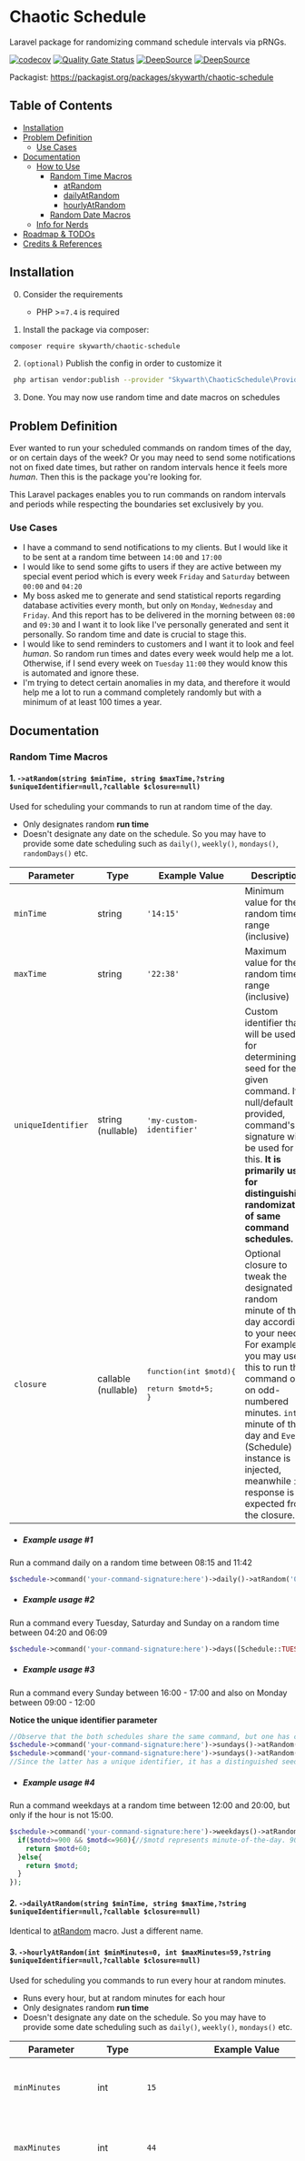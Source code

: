 # Chaotic Schedule

Laravel package for randomizing command schedule intervals via pRNGs.

[![codecov](https://codecov.io/gh/skywarth/chaotic-schedule/graph/badge.svg?token=GNSG586LG2)](https://codecov.io/gh/skywarth/chaotic-schedule)
[![Quality Gate Status](https://sonarcloud.io/api/project_badges/measure?project=skywarth_chaotic-schedule&metric=alert_status)](https://sonarcloud.io/summary/new_code?id=skywarth_chaotic-schedule)
[![DeepSource](https://app.deepsource.com/gh/skywarth/chaotic-schedule.svg/?label=active+issues&show_trend=true&token=klpu6ClKPxNZm4A8fTPx8fJU)](https://app.deepsource.com/gh/skywarth/chaotic-schedule/?ref=repository-badge)
[![DeepSource](https://app.deepsource.com/gh/skywarth/chaotic-schedule.svg/?label=resolved+issues&show_trend=true&token=klpu6ClKPxNZm4A8fTPx8fJU)](https://app.deepsource.com/gh/skywarth/chaotic-schedule/?ref=repository-badge)

Packagist: https://packagist.org/packages/skywarth/chaotic-schedule

## Table of Contents

- [Installation](#installation)
- [Problem Definition](#problem-definition)
  - [Use Cases](#use-cases)
- [Documentation](#documentation)
  - [How to Use](#how-to-use)
    - [Random Time Macros](#random-time-macros)
      - [atRandom](#at-random)
      - [dailyAtRandom](#daily-at-random)
      - [hourlyAtRandom](#hourly-at-random)
    - [Random Date Macros](#random-date-macros)
  - [Info for Nerds](#info-for-nerds)
- [Roadmap & TODOs](#roadmap-and-todos)
- [Credits & References](#credits-and-references)



<a name='installation'></a>
## Installation

0. Consider the requirements
   - PHP >=`7.4` is required


1. Install the package via composer:
```bash
composer require skywarth/chaotic-schedule
```

2. `(optional)` Publish the config in order to customize it
```bash
 php artisan vendor:publish --provider "Skywarth\ChaoticSchedule\Providers\ChaoticScheduleServiceProvider" --tag="config"
```

3. Done. You may now use random time and date macros on schedules


<a name='problem-definition'></a>
##  Problem Definition

Ever wanted to run your scheduled commands on random times of the day, or on certain days of the week? Or you may need to send some notifications not on fixed date times, but rather on random intervals hence it feels more *human*. Then this is the package you're looking for.

This Laravel packages enables you to run commands on random intervals and periods while respecting the boundaries set exclusively by you.


<a name='use-cases'></a>
### Use Cases

- I have a command to send notifications to my clients. But I would like it to be sent at a random time between `14:00` and `17:00`
- I would like to send some gifts to users if they are active between my special event period which is every week `Friday` and `Saturday` between `00:00` and `04:20`
- My boss asked me to generate and send statistical reports regarding database activities every month, but only on `Monday`, `Wednesday` and `Friday`. And this report has to be delivered in the morning between `08:00` and `09:30` and I want it to look like I've personally generated and sent it personally. So random time and date is crucial to stage this.
- I would like to send reminders to customers and I want it to look and feel *human*. So random run times and dates every week would help me a lot. Otherwise, if I send every week on `Tuesday` `11:00` they would know this is automated and ignore these. 
- I'm trying to detect certain anomalies in my data, and therefore it would help me a lot to run a command completely randomly but with a minimum of at least 100 times a year.

<a name='documentation'></a>
## Documentation

<a name='how-to-use'></a>

<a name='random-time-macros'></a>
### Random Time Macros


<a name='at-random'></a>
#### 1. `->atRandom(string $minTime, string $maxTime,?string $uniqueIdentifier=null,?callable $closure=null)`
Used for scheduling your commands to run at random time of the day. 

- Only designates random **run time**
- Doesn't designate any date on the schedule. So you may have to provide some date scheduling such as `daily()`, `weekly()`, `mondays()`, `randomDays()` etc.

| Parameter          | Type                | Example Value                                                   | Description                                                                                                                                                                                                                                                                                          |
|--------------------|---------------------|-----------------------------------------------------------------|------------------------------------------------------------------------------------------------------------------------------------------------------------------------------------------------------------------------------------------------------------------------------------------------------| 
| `minTime`          | string              | `'14:15'`                                                       | Minimum value for the random time range (inclusive)                                                                                                                                                                                                                                                  |
| `maxTime`          | string              | `'22:38'`                                                       | Maximum value for the random time range (inclusive)                                                                                                                                                                                                                                                  |
| `uniqueIdentifier` | string (nullable)   | `'my-custom-identifier'`                                        | Custom identifier that will be used for determining seed for the given command. If null/default provided, command's signature will be used for this. **It is primarily used for distinguishing randomization of same command schedules.**                                                            |
| `closure`          | callable (nullable) | <pre>function(int $motd){<br><br>return $motd+5;<br>}<br></pre> | Optional closure to tweak the designated random minute of the day according to your needs. For example you may use this to run the command only on odd-numbered minutes. `int` minute of the day and `Event` (Schedule) instance is injected, meanwhile `int` response is expected from the closure. |

- ##### Example usage #1

Run a command daily on a random time between 08:15 and 11:42
```php
$schedule->command('your-command-signature:here')->daily()->atRandom('08:15','11:42');
```

- ##### Example usage #2

Run a command every Tuesday, Saturday and Sunday on a random time between 04:20 and 06:09
```php
$schedule->command('your-command-signature:here')->days([Schedule::TUESDAY, Schedule::SATURDAY, Schedule::SUNDAY])->atRandom('04:20','06:09');
```

- ##### Example usage #3

Run a command every Sunday between 16:00 - 17:00 and also on Monday between 09:00 - 12:00

**Notice the unique identifier parameter**
```php
//Observe that the both schedules share the same command, but one has custom unique identifier
$schedule->command('your-command-signature:here')->sundays()->atRandom('16:00','17:00');
$schedule->command('your-command-signature:here')->sundays()->atRandom('16:00','17:00','this-is-special');
//Since the latter has a unique identifier, it has a distinguished seed which completely differentiates the generated randoms.
```

- ##### Example usage #4
Run a command weekdays at a random time between 12:00 and 20:00, but only if the hour is not 15:00.

```php
$schedule->command('your-command-signature:here')->weekdays()->atRandom('16:00', '17:00', null, function(int $motd){
  if($motd>=900 && $motd<=960){//$motd represents minute-of-the-day. 900th minute is 15:00. 
    return $motd+60;
  }else{
    return $motd;     
  }
});
```

<a name='daily-at-random'></a>
#### 2. `->dailyAtRandom(string $minTime, string $maxTime,?string $uniqueIdentifier=null,?callable $closure=null)`

Identical to [atRandom](#at-random) macro. Just a different name.


<a name='hourly-at-random'></a>
#### 3. `->hourlyAtRandom(int $minMinutes=0, int $maxMinutes=59,?string $uniqueIdentifier=null,?callable $closure=null)`

Used for scheduling you commands to run every hour at random minutes.

- Runs every hour, but at random minutes for each hour
- Only designates random **run time**
- Doesn't designate any date on the schedule. So you may have to provide some date scheduling such as `daily()`, `weekly()`, `mondays()` etc.



| Parameter          | Type                | Example Value                                                                                     | Description                                                                                                                                                                                                                                                                                                                              |
|--------------------|---------------------|---------------------------------------------------------------------------------------------------|------------------------------------------------------------------------------------------------------------------------------------------------------------------------------------------------------------------------------------------------------------------------------------------------------------------------------------------| 
| `minMinutes`       | int                 | `15`                                                                                              | Minimum value for the random minute of hour (inclusive)                                                                                                                                                                                                                                                                                  |
| `maxMinutes`       | int                 | `44`                                                                                              | Maximum value for the random minute of hour (inclusive)                                                                                                                                                                                                                                                                                  |
| `uniqueIdentifier` | string (nullable)   | `'my-custom-identifier'`                                                                          | Custom identifier that will be used for determining seed for the given command. If null/default provided, command's signature will be used for this. **It is primarily used for distinguishing randomization of same command schedules.**                                                                                                |
| `closure`          | callable (nullable) | <pre>function(int $randomMinute, Event $schedule){<br><br>return $randomMinute%10;<br>}<br></pre> | Optional closure to tweak the designated random minute according to your needs. For example you may use this to run the command only on multiplies of 10. <br><br> Generated `int` random minute (between 0-59) and `Event` (Schedule) instance is injected, meanwhile `int` response that is between 0-59 is expected from the closure. |

- ##### Example usage #1

Run a command every hour between 15th and 25th minutes randomly.

```php
$schedule->command('your-command-signature:here')->hourlyAtRandom(15,25);
```

- ##### Example usage #2

Run a command every hour twice, once between 0-12 minute mark, another between 48-59 minute mark.

```php
$schedule->command('your-command-signature:here')->hourlyAtRandom(0,12);
$schedule->command('your-command-signature:here')->hourlyAtRandom(48,59,'custom-identifier-to-customize-seed');
```

- ##### Example usage #3

Run a command every hour, between minutes 30-45 but only on multiplies of 5.

```php
$schedule->command('your-command-signature:here')->hourlyAtRandom(30,45,null,function(int $minute, Event $schedule){
return min(($minute%5),0);
});

```



---

<a name='random-date-macros'></a>
### Random Date Macros

#### 1. `->randomDays(int $periodType, ?array $daysOfTheWeek, int $timesMin, int $timesMax, ?string $uniqueIdentifier=null,?callable $closure=null)`

Used for scheduling your commands to run at random dates for given constraints and period.

- Only designates random **run date**
- Doesn't designate any run time on the schedule. So you **have to** provide some time scheduling such as `hourly()`, `everySixHours()`, `everyTenMinutes()`, `atRandom()` etc.


| Parameter          | Type                  | Example Value                                                                                                                                                                                                   | Description                                                                                                                                                                                                                                                                                                                                                                                                                                                                                                                                                 |
|--------------------|-----------------------|-----------------------------------------------------------------------------------------------------------------------------------------------------------------------------------------------------------------|-------------------------------------------------------------------------------------------------------------------------------------------------------------------------------------------------------------------------------------------------------------------------------------------------------------------------------------------------------------------------------------------------------------------------------------------------------------------------------------------------------------------------------------------------------------| 
| `periodType`       | int                   | `RandomDateScheduleBasis::Week`                                                                                                                                                                                 | The most crucial parameter for random date scheduling. It defines the period of the random date range, seed basis/consistency and generated random dates. It defines the seed for the random dates, so for the given period your randoms stay consistent. You may use any value presented in `RandomDateScheduleBasis` class/enum.                                                                                                                                                                                                                          |
| `daysOfWeek`       | array<int> (nullable) | `[Carbon::Sunday, Carbon::Tuesday]`                                                                                                                                                                             | Days of the week that will be used for random date generation. Only those days you pass will be picked and used. For example: if you pass `[Carbon::Wednesday, Carbon:: Monday]`, random dates will be only on wednesdays and mondays. Since it is optional, if you don't pass anything for it that means all days of the week will be available to be used.                                                                                                                                                                                                |
| `timesMin`         | int                   | `2`                                                                                                                                                                                                             | Defines the minimum amount of times the command is expected to run for the given period. E.g: period is `week` and `timesMin=4`, that means this command will run at least 4 times each week.                                                                                                                                                                                                                                                                                                                                                               |
| `timesMin`         | int                   | `12`                                                                                                                                                                                                            | Defines the maximum amount of times the command is expected to run for the given period. E.g: period is `month` and `timesMin=5` and `timesMax=12`, that means this command will run at least 5, at most 12 times each month. Exact number of times that it'll run is resolved in runtime according to seed.                                                                                                                                                                                                                                                |
| `uniqueIdentifier` | string (nullable)     | `'my-custom-identifier'`                                                                                                                                                                                        | Custom identifier that will be used for determining seed for the given command. If null/default provided, command's signature will be used for this. **It is primarily used for distinguishing randomization of same command schedules.**                                                                                                                                                                                                                                                                                                                   |
| `closure`          | callable (nullable)   | <pre>function(Collection $possibleDates, Event $schedule){<br><br>return $possibleDates->filter(function (Carbon $date){<br/><br/>     return $date->day%2!==0;//odd numbered days only <br/>});<br>}<br></pre> | Closure parameter for adjusting random dates for the command. <br> This closure is especially useful if you would like to exclude certain dates, or add some dates to the possible dates to choose from. <br><br> Possible dates as `Carbon` instances are injected as `collection` to the closures, these dates represent the pool of possible dates to choose from for random dates, it doesn't represent designated run dates. `Event` (Schedule) instance is injected as well. Closure response is expected to be a `collection` of `Carbon` instances. |

- ##### Example usage #1

Run a command 5 to 10 times/days (as in dates) each month randomly.

```php
$schedule->command('your-command-signature:here')->randomDays(RandomDateScheduleBasis::MONTH,[],5,10);
```

- ##### Example usage #2

Run a command exactly 2 times (as in dates) per week, but only on wednesdays or saturdays.

```php
$schedule->command('your-command-signature:here')->randomDays(RandomDateScheduleBasis::WEEK,[Carbon::WEDNESDAY,Carbon::SATURDAY],2,2);
```

- ##### Example usage #3

Run a command 15-30 times (as in dates) per year, only on Fridays.

```php
$schedule->command('your-command-signature:here')->randomDays(RandomDateScheduleBasis::YEAR,[Carbon::FRIDAY],15,30);
```


- ##### Example usage #4

Run a command 1 to 3 times (as in dates) per month, only on weekends, and only on odd days .

```php
$schedule->command('your-command-signature:here')->randomDays(
    RandomDateScheduleBasis::MONTH,
    [Carbon::SATURDAY,Carbon::SUNDAY],
    1,3,
    null,
    function (Collection $dates){
        return $dates->filter(function (Carbon $date){
            return $date->day%2!==0;//odd numbered days only
        });
    }
);
```

<a name='info-for-nerds'></a>
### Info for nerds

#### Consistency, seed and pRNG




<a name='roadmap-and-todos'></a>
## Roadmap & TODOs

- [X] Problem: These damned PRNG doesn't work well with massive seed values.
  - [X] Abstract class for RNG adapters to enforce seed format (size, type, etc.)~~
  - [X] New hashing solution for steady flow of seeds (on SeedGenerationService).
    - [X] Every method in the service should pass through hashing, `intval` on its own is just poor.
- [X] ~~Timezone adaptation, we should utilize timezone macro.~~ (Canceled. Not needed. Laravel handles it)
- [ ] Closure based schedules, those that do not have a command.
- [X] Time based macros
  - [X] Random for `->at('15:30')`. Exact singular time.
  - [X] Random for `->hourlyAt(17)`
  - [X] Random for `->dailyAt('13:00')` 
  - [ ] (Skip. Not really necessary) ~~Random for `->twiceDailyAt(1, 13, 15)`~~ 
  - [ ] (Not feasible. What are we going to bind/anchor our seed on ?) ~~Random for **custom** `everyRandomMinutes()`~~
  - [ ] [!] Seeds should be expanded and distinguished.
      Example case: `->days(Schedule::MONDAY,Schedule::FRIDAY,Schedule::SATURDAY)->atRandom('09:00','22:44')`. Otherwise, it doesn't display next due date correctly. Not really a bug but incorrect in terms of informing the user.
      Config for this might be better. `->nextRunDate()` acts up for the `->daily()`.
  - [X] Closure parameters for adjustments and flexibility
  - [X] Determine and indicate boundary inclusivity
- [X] Date based macros
  - [X] (Changed a bit) Create an array of the designated days of the week to be selected from.
    Shuffle this array using RNG.
    Based on the requirement (like 2 times a week or 6 times a month), slice the array to get the required number of days.
    Return the selected days.
  - It should enable the following scenarios (times in the following only define date/day based times! It doesn't take time/minute into account.)
    - [X] Once a week, any day of the week
    - [X] Once a week, among wednesday and friday
      - Example: It'll run wednesday this week. (Basically you roll dice each week)
    - [X] Twice a week, among thursday, saturday and monday.
      - Example: It'll run thursday and monday this week
      - Example: It'll run saturday and monday this week
    - [X] 1-3 times this week, on tuesday, wednesday and friday **(need validation so that the times doesn't exceed max possible days)**
      - Example: this week it'll run 2 times, on tuesday and wednesday
      - Example: this week it'll run once, on friday.
    - [X] 2-7 times this week, on any day of the week
      - Example: this week it'll run 5 times on [...]
    - [X] Once a month, on any day of the week
    - [X] 4 times a month, on only odd number of the day of the month (3,7,17,23)
    - [X] 10-20 times a month, on monday, wednesday, thursday and saturday
    - [X] 30 times a year, on monday and wednesday.
    - [X] This one is not easy: 10 times a year, on saturday and sunday, runs should have a buffer span of at least 4 weeks. So it would run at the minimum per 4 weeks.
  - [X] So here's the gatherings so far, analysis:
    - [X] `period` context. Week, month, year...
    - [X] Constraints and limitations: `days of the week` (separate param), `buffer` (Separate param? .what should be the minimum diff between designated runs) ,others (such as running only on odd number days) can be handled via closures hopefully  
    - [X] There is `times`, defining how many times it should run for the given `period`. It is not related at all with random time schedules.
    - [X] `times` should be validated to not exceed max possible runs for the given `period` and constraints (day of the weeks etc)
- [ ] Indicating next runs dates. Either via overriding `schedule:list` or defining a custom command which works specifically for commands that use our macros.
  - [ ] Mark the commands that use our macros.
- [X] CI/CD pipeline (build, run tests, maybe auto publish?)
- [ ] PHPDoc comments for methods and classes
- [X] Unit/feature tests
  - [X] Time based methods and macros
    - [X] Macro registration assertion
    - [X] Consistency of generated randoms based on seed
    - [X] Unique identifier (parameter and auto)
    - [X] Invalid params (out of range, min-max order, format)
    - [X] Boundaries are respected (min-max values, does the generated time exceed these limits ?)
      - [X] On RNGAdapter
      - [X] On macros
    - [X] Closures
  - [X] Date based methods and macros
    - [X] Macro registration assertion
    - [X] Consistency of generated randoms based on seed
    - [X] Unique identifier (parameter and auto)
    - [X] Invalid params (out of range, min-max order, format)
    - [X] Closures

<a name='credits-and-references'></a>
## Credits & References

### RNGs

- [Mersenne Twister](https://github.com/ruafozy/php-mersenne-twister)
- [Seed Spring](https://github.com/paragonie/seedspring)
- https://github.com/CiaccoDavide/CiaccoPRNG (Not Implemented)
- https://github.com/hxtree/pseudorandom (Not Implemented)

